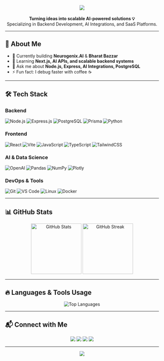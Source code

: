 <!-- Profile Banner -->
<h1 align="center">
  <img src="https://readme-typing-svg.herokuapp.com/?lines=Hi+I'm+Naveen+👋;Backend+%26+AI+Developer;Always+Learning+🚀&center=true&size=28">
</h1>

<p align="center">
  <b>Turning ideas into scalable AI-powered solutions 💡</b><br>
  Specializing in Backend Development, AI Integrations, and SaaS Platforms.
</p>

---

## 🚀 About Me
- 🔭 Currently building **Neurogenix.AI** & **Bharat Bazzar**
- 🌱 Learning **Next.js, AI APIs, and scalable backend systems**
- 💬 Ask me about **Node.js, Express, AI Integrations, PostgreSQL**
- ⚡ Fun fact: I debug faster with coffee ☕  

---

## 🛠 Tech Stack

### **Backend**
![Node.js](https://img.shields.io/badge/-Node.js-339933?logo=node.js&logoColor=white)
![Express.js](https://img.shields.io/badge/-Express.js-000000?logo=express&logoColor=white)
![PostgreSQL](https://img.shields.io/badge/-PostgreSQL-336791?logo=postgresql&logoColor=white)
![Prisma](https://img.shields.io/badge/-Prisma-2D3748?logo=prisma&logoColor=white)
![Python](https://img.shields.io/badge/-Python-3776AB?logo=python&logoColor=white)

### **Frontend**
![React](https://img.shields.io/badge/-React-61DAFB?logo=react&logoColor=black)
![Vite](https://img.shields.io/badge/-Vite-646CFF?logo=vite&logoColor=white)
![JavaScript](https://img.shields.io/badge/-JavaScript-F7DF1E?logo=javascript&logoColor=black)
![TypeScript](https://img.shields.io/badge/-TypeScript-3178C6?logo=typescript&logoColor=white)
![TailwindCSS](https://img.shields.io/badge/-TailwindCSS-38B2AC?logo=tailwind-css&logoColor=white)

### **AI & Data Science**
![OpenAI](https://img.shields.io/badge/-OpenAI-412991?logo=openai&logoColor=white)
![Pandas](https://img.shields.io/badge/-Pandas-150458?logo=pandas&logoColor=white)
![NumPy](https://img.shields.io/badge/-NumPy-013243?logo=numpy&logoColor=white)
![Plotly](https://img.shields.io/badge/-Plotly-3F4F75?logo=plotly&logoColor=white)

### **DevOps & Tools**
![Git](https://img.shields.io/badge/-Git-F05032?logo=git&logoColor=white)
![VS Code](https://img.shields.io/badge/-VS%20Code-007ACC?logo=visual-studio-code&logoColor=white)
![Linux](https://img.shields.io/badge/-Linux-FCC624?logo=linux&logoColor=black)
![Docker](https://img.shields.io/badge/-Docker-2496ED?logo=docker&logoColor=white)

---

## 📊 GitHub Stats
<p align="center">
  <img src="https://github-readme-stats.vercel.app/api?username=3407Naveen&show_icons=true&theme=radical" alt="GitHub Stats" height="165">
  <img src="https://github-readme-streak-stats.herokuapp.com/?user=3407Naveen&theme=radical" alt="GitHub Streak" height="165">
</p>

---

## 🔥 Languages & Tools Usage
<p align="center">
  <img src="https://github-readme-stats.vercel.app/api/top-langs/?username=3407Naveen&layout=compact&theme=radical" alt="Top Languages">
</p>

---

## 📬 Connect with Me
<p align="center">
  <a href="mailto:your.email@gmail.com"><img src="https://img.shields.io/badge/Gmail-D14836?logo=gmail&logoColor=white"></a>
  <a href="https://linkedin.com/in/yourprofile"><img src="https://img.shields.io/badge/LinkedIn-0077B5?logo=linkedin&logoColor=white"></a>
  <a href="https://github.com/3407Naveen"><img src="https://img.shields.io/badge/GitHub-181717?logo=github&logoColor=white"></a>
  <a href="https://yourportfolio.com"><img src="https://img.shields.io/badge/Portfolio-FF5722?logo=Google-Chrome&logoColor=white"></a>
</p>

---

<p align="center">
  <img src="https://readme-typing-svg.herokuapp.com/?lines=Thanks+for+visiting+my+profile!;Let's+connect+and+build+something+awesome!&center=true&size=20">
</p>
